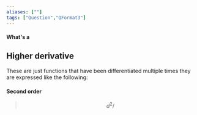 ```yaml
---
aliases: [""]
tags: ["Question","QFormat3"]
---
```


#### What's a
## Higher derivative
These are just functions that have been differentiated multiple times they are expressed like the following:

#### Second order
> $$ d^2/ $$ 
